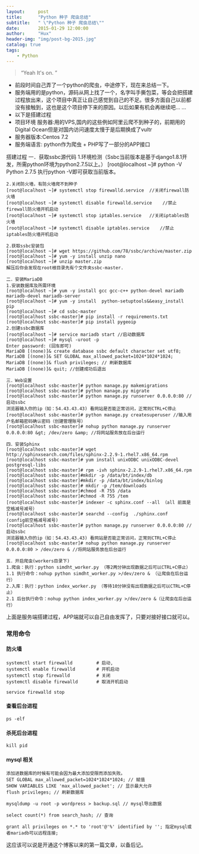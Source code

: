 ```yaml
---
layout:     post
title:      "Python 种子 爬虫总结"
subtitle:   " \"Python 种子 爬虫总结\""
date:       2015-01-29 12:00:00
author:     "Hux"
header-img: "img/post-bg-2015.jpg"
catalog: true
tags:
    - Python
---
```


> “Yeah It's on. ”

<ul>
 	<li>前段时间自己弄了一个python的爬虫，中途停下，现在来总结一下。</li>
 	<li>服务端用的是python，源码从网上找了一个，名字叫手撕包菜，等会会把搭建过程放出来，这个项目中真正让自己感觉到自己的不足。很多方面自己以前都没有接触到，这也是这个项目停下来的原因。以后如果有机会再继续吧… …</li>
 	<li>以下是搭建过程</li>
 	<li>项目环境
服务器:用的VPS,国内的这些例如阿里云爬不到种子的，前期用的Digital Ocean但是对国内访问速度太慢于是后期换成了vultr</li>
 	<li>服务器版本:Centos 7.2</li>
 	<li>服务端语言: python作为爬虫 + PHP写了一部分的APP接口</li>
</ul>
	搭建过程
	一．获取ssbc源代码
	1.环境检测（Ssbc当前版本是基于django1.8.1开发，所需python环境为python2.7.5以上。）
	[root@localhost ~]# python -V
	Python 2.7.5
	执行python -V即可获取当前版本。
	
	2.关闭防火墙，有防火墙爬不到种子
	[root@localhost ~]# systemctl stop firewalld.service  //关闭firewall防火墙
	[root@localhost ~]# systemctl disable firewalld.service    //禁止firewall防火墙开机启动
	[root@localhost ~]# systemctl stop iptables.service   //关闭iptables防火墙
	[root@localhost ~]# systemctl disable iptables.service    //禁止iptables防火墙开机启动

	2.获取ssbc安装包
	[root@localhost ~]# wget https://github.com/78/ssbc/archive/master.zip
	[root@localhost ~]# yum -y install unzip nano
	[root@localhost ~]# unzip master.zip
	解压后你会发现在root根目录先有个文件夹ssbc-master.

	二．安装MariaDB
	1.安装数据库及所需环境
	[root@localhost ~]# yum -y install gcc gcc-c++ python-devel mariadb mariadb-devel mariadb-server
	[root@localhost ~]# yum -y install  python-setuptools&&easy_install pip
	[root@localhost ~]# cd ssbc-master
	[root@localhost ssbc-master]# pip install -r requirements.txt
	[root@localhost ssbc-master]# pip install pygeoip
	2.创建ssbc数据库
	[root@localhost ~]# service mariadb start //启动数据库
	[root@localhost ~]# mysql -uroot -p
	Enter password: (回车即可)
	MariaDB [(none)]& create database ssbc default character set utf8;
	MariaDB [(none)]& SET GLOBAL max_allowed_packet=1024*1024*1024;
	MariaDB [(none)]& flush privileges; // 刷新数据库
	MariaDB [(none)]& quit; //创建成功后退出

	三．Web设置
	[root@localhost ssbc-master]# python manage.py makemigrations
	[root@localhost ssbc-master]# python manage.py migrate
	[root@localhost ssbc-master]# python manage.py runserver 0.0.0.0:80 //启动ssbc
	浏览器输入你的ip（如：54.43.43.43) 看网站是否能正常访问，正常则CTRL+C停止
	[root@localhost ssbc-master]# python manage.py createsuperuser //输入用户名邮箱密码确认密码（创建管理账号）
	[root@localhost ssbc-master]# nohup python manage.py runserver 0.0.0.0:80 &gt; /dev/zero &amp; //将网站服务放在后台运行

	四．安装Sphinx
	[root@localhost ssbc-master]# wget http://sphinxsearch.com/files/sphinx-2.2.9-1.rhel7.x86_64.rpm
	[root@localhost ssbc-master]# yum install unixODBC unixODBC-devel postgresql-libs
	[root@localhost ssbc-master]# rpm -ivh sphinx-2.2.9-1.rhel7.x86_64.rpm
	[root@localhost ssbc-master]#mkdir -p /data/bt/index/db
	[root@localhost ssbc-master]#mkdir -p /data/bt/index/binlog
	[root@localhost ssbc-master]# mkdir -p /tem/downloads
	[root@localhost ssbc-master]#chmod -R 755 /data
	[root@localhost ssbc-master]#chmod -R 755 /tem
	[root@localhost ssbc-master]# indexer -c sphinx.conf --all （all 前面是空格减号减号）
	[root@localhost ssbc-master]# searchd --config  ./sphinx.conf   (config前空格减号减号)
	[root@localhost ssbc-master]# python manage.py runserver 0.0.0.0:80 //启动ssbc 
	浏览器输入你的ip（如：54.43.43.43) 看网站是否能正常访问，正常则CTRL+C停止
	[root@localhost ssbc-master]# nohup python manage.py runserver 0.0.0.0:80 > /dev/zero & //将网站服务放在后台运行

	五．开启爬虫(workers目录下)
	1.爬虫：执行：python simdht_worker.py （等2两分钟出现数据之后可以CTRL+C停止）
	1.1 执行命令：nohup python simdht_worker.py >/dev/zero & （让爬虫在后台运行）
	2.入库：执行：python index_worker.py （等待10分钟没有出现数据之后可以CTRL+C停止）
	2.1 后台执行命令：nohup python index_worker.py >/dev/zero &（让爬虫在后台运行）
上面是服务端搭建过程，APP端就可以自己自由发挥了，只要对接好接口就可以。<br>

### 常用命令 ###
#### 防火墙 ####
    systemctl start firewalld         # 启动,
	systemctl enable firewalld        # 开机启动
	systemctl stop firewalld          # 关闭
	systemctl disable firewalld       # 取消开机启动

	service firewalld stop

#### 查看后台进程 ####
    ps -elf

#### 杀死后台进程 ####
	kill pid

#### mysql 相关 ####
	添加进数据库的时候有可能会因为最大添加受限而添加失败。
    SET GLOBAL max_allowed_packet=1024*1024*1024; // 赋值
	SHOW VARIABLES LIKE 'max_allowed_packet'; // 显示最大允许
	flush privileges; // 刷新数据库
	
	mysqldump -u root -p wordpress > backup.sql // mysql导出数据

	select count(*) from search_hash; // 查询

	grant all privileges on *.* to 'root'@'%' identified by ''; 指定mysql或者mariadb可以远程连接;


这应该可以说是开通这个博客以来的第一篇文章，以备后记。